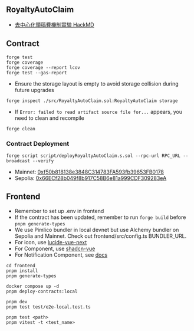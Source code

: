 ## RoyaltyAutoClaim

- [去中心化領稿費機制實驗 HackMD](https://hackmd.io/@nic619/SkZDIp2GJl?utm_source=substack&utm_medium=email)

## Contract

```
forge test
forge coverage
forge coverage --report lcov
forge test --gas-report
```

- Ensure the storage layout is empty to avoid storage collision during future upgrades

```
forge inspect ./src/RoyaltyAutoClaim.sol:RoyaltyAutoClaim storage
```

- If `Error: failed to read artifact source file for...` appears, you need to clean and recompile
```
forge clean
```

### Contract Deployment

```
forge script script/deployRoyaltyAutoClaim.s.sol --rpc-url RPC_URL --broadcast --verify
```

- Mainnet: [0xf50b818138e3848C314783FA593fb39653FB0178](https://etherscan.io/address/0xf50b818138e3848C314783FA593fb39653FB0178)
- Sepolia: [0x66ECf28b049f8b917C58B6e81a999CDF309283eA](https://sepolia.etherscan.io/address/0x66ECf28b049f8b917C58B6e81a999CDF309283eA)

## Frontend

- Remember to set up .env in frontend
- If the contract has been updated, remember to run `forge build` before `pnpm generate-types`
- We use Pimlico bundler in local devnet but use Alchemy bundler on Sepolia and Mainnet. Check out frontend/src/config.ts BUNDLER_URL.
- For icon, use [lucide-vue-next](https://lucide.dev/icons)
- For Component, use [shadcn-vue](https://www.shadcn-vue.com/docs/components/accordion.html)
- For Notification Component, see [docs](https://kyvg.github.io/vue3-notification/api/)

```
cd frontend
pnpm install
pnpm generate-types

docker compose up -d
pnpm deploy-contracts:local

pnpm dev
pnpm test test/e2e-local.test.ts

pnpm test <path>
pnpm vitest -t <test_name>
```